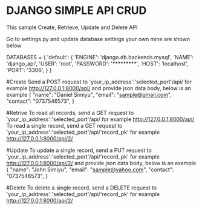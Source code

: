# DJANGO SIMPLE API CRUD

This sample Create, Retrieve, Update and Delete API

Go to settings.py and update database settings your own mine are shown below

DATABASES = {
    'default': {
        'ENGINE': 'django.db.backends.mysql',
        'NAME': 'django_api',
        'USER': 'root',
        'PASSWORD': '*********',
        'HOST': 'localhost',
        'PORT': '3306',
    }
}

#Create
Send a POST request to 'your_ip_address':'selected_port'/api/ for example  http://127.0.0.1:8000/api/
and provide json data body, below is an example
{
    "name": "Daniel Simiyu",
    "email": "sample@gmail.com",
    "contact": "0737546573",
}


#Retrive
To read all records, send a GET request to 'your_ip_address':'selected_port'/api/ for example  http://127.0.0.1:8000/api/
To read a single record, send a GET request to 'your_ip_address':'selected_port'/api/'record_pk' for example  http://127.0.0.1:8000/api/2/

#Update
To update a single record, send a PUT request to 'your_ip_address':'selected_port'/api/'record_pk' for example  http://127.0.0.1:8000/api/2/
and provide json data body, below is an example
{
    "name": "John Simiyu",
    "email": "sample@yahoo.com",
    "contact": "0737546573",
}

#Delete
To delete a single record, send a DELETE request to 'your_ip_address':'selected_port'/api/'record_pk' for example  http://127.0.0.1:8000/api/2/
